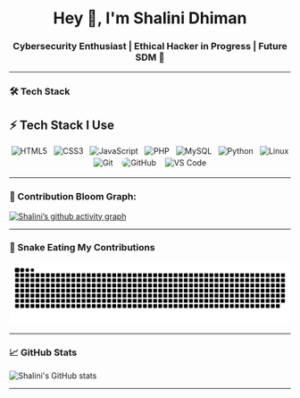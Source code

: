 <h1 align="center">Hey 👋, I'm Shalini Dhiman</h1>
<h3 align="center">Cybersecurity Enthusiast | Ethical Hacker in Progress | Future SDM 🚀</h3>

---

### 🛠️ Tech Stack
## ⚡ Tech Stack I Use

<p align="center">
  <img src="https://cdn.jsdelivr.net/gh/devicons/devicon/icons/html5/html5-original-wordmark.svg" title="HTML5" height="50"/> &nbsp;
  <img src="https://cdn.jsdelivr.net/gh/devicons/devicon/icons/css3/css3-original-wordmark.svg" title="CSS3" height="50"/> &nbsp;
  <img src="https://cdn.jsdelivr.net/gh/devicons/devicon/icons/javascript/javascript-original.svg" title="JavaScript" height="50"/> &nbsp;
  <img src="https://cdn.jsdelivr.net/gh/devicons/devicon/icons/php/php-original.svg" title="PHP" height="50"/> &nbsp;
  <img src="https://cdn.jsdelivr.net/gh/devicons/devicon/icons/mysql/mysql-original-wordmark.svg" title="MySQL" height="50"/> &nbsp;
  <img src="https://cdn.jsdelivr.net/gh/devicons/devicon/icons/python/python-original-wordmark.svg" title="Python" height="50"/> &nbsp;
  <img src="https://cdn.jsdelivr.net/gh/devicons/devicon/icons/linux/linux-original.svg" title="Linux" height="50"/> &nbsp;
  <img src="https://cdn.jsdelivr.net/gh/devicons/devicon/icons/git/git-original.svg" title="Git" height="50"/> &nbsp;
  <img src="https://cdn.jsdelivr.net/gh/devicons/devicon/icons/github/github-original.svg" title="GitHub" height="50" style="background-color:white; border-radius: 50px; padding: 4px;"/> &nbsp;
  <img src="https://cdn.jsdelivr.net/gh/devicons/devicon/icons/vscode/vscode-original.svg" title="VS Code" height="50"/> &nbsp;
</p>

-----

### 🌼 Contribution Bloom Graph:
[![Shalini’s github activity graph](https://github-readme-activity-graph.vercel.app/graph?username=shahi0121&theme=tokyo-night&area=true&hide_border=true)](https://github.com/ashutosh00710/github-readme-activity-graph)

---

### 🐍 Snake Eating My Contributions

![snake gif](https://raw.githubusercontent.com/Platane/snk/output/github-contribution-grid-snake.svg)

---

### 📈 GitHub Stats

![Shalini's GitHub stats](https://github-readme-stats.vercel.app/api?username=shahi0121&show_icons=true&theme=tokyonight)

---
